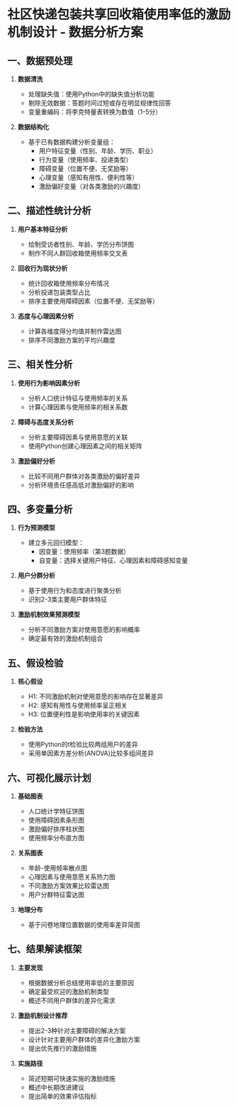 # 社区快递包装共享回收箱使用率低的激励机制设计 - 数据分析方案

## 一、数据预处理

1. **数据清洗**
   - 处理缺失值：使用Python中的缺失值分析功能
   - 剔除无效数据：答题时间过短或存在明显规律性回答
   - 变量重编码：将李克特量表转换为数值（1-5分）

2. **数据结构化**
   - 基于已有数据构建分析变量组：
     - 用户特征变量（性别、年龄、学历、职业）
     - 行为变量（使用频率、投递类型）
     - 障碍变量（位置不便、无奖励等）
     - 心理变量（感知有用性、便利性等）
     - 激励偏好变量（对各类激励的兴趣度）

## 二、描述性统计分析

1. **用户基本特征分析**
   - 绘制受访者性别、年龄、学历分布饼图
   - 制作不同人群回收箱使用频率交叉表

2. **回收行为现状分析**
   - 统计回收箱使用频率分布情况
   - 分析投递包装类型占比
   - 排序主要使用障碍因素（位置不便、无奖励等）

3. **态度与心理因素分析**
   - 计算各维度得分均值并制作雷达图
   - 排序不同激励方案的平均兴趣度

## 三、相关性分析

1. **使用行为影响因素分析**
   - 分析人口统计特征与使用频率的关系
   - 计算心理因素与使用频率的相关系数

2. **障碍与态度关系分析**
   - 分析主要障碍因素与使用意愿的关联
   - 使用Python创建心理因素之间的相关矩阵

3. **激励偏好分析**
   - 比较不同用户群体对各类激励的偏好差异
   - 分析环境责任感高低对激励偏好的影响

## 四、多变量分析

1. **行为预测模型**
   - 建立多元回归模型：
     - 因变量：使用频率（第3题数据）
     - 自变量：选择关键用户特征、心理因素和障碍感知变量

2. **用户分群分析**
   - 基于使用行为和态度进行聚类分析
   - 识别2-3类主要用户群体特征

3. **激励机制效果预测模型**
   - 分析不同激励方案对使用意愿的影响概率
   - 确定最有效的激励机制组合

## 五、假设检验

1. **核心假设**
   - H1: 不同激励机制对使用意愿的影响存在显著差异
   - H2: 感知有用性与使用频率呈正相关
   - H3: 位置便利性是影响使用率的关键因素

2. **检验方法**
   - 使用Python的t检验比较两组用户的差异
   - 采用单因素方差分析(ANOVA)比较多组间差异

## 六、可视化展示计划

1. **基础图表**
   - 人口统计学特征饼图
   - 使用障碍因素条形图
   - 激励偏好排序柱状图
   - 使用频率分布直方图

2. **关系图表**
   - 年龄-使用频率散点图
   - 心理因素与使用意愿关系热力图
   - 不同激励方案效果比较雷达图
   - 用户分群特征雷达图

3. **地理分布**
   - 基于问卷地理位置数据的使用率差异简图

## 七、结果解读框架

1. **主要发现**
   - 根据数据分析总结使用率低的主要原因
   - 确定最受欢迎的激励机制类型
   - 概述不同用户群体的差异化需求

2. **激励机制设计推荐**
   - 提出2-3种针对主要障碍的解决方案
   - 设计针对主要用户群体的差异化激励方案
   - 提出优先推行的激励措施

3. **实施路径**
   - 简述短期可快速实施的激励措施
   - 概述中长期改进建议
   - 提出简单的效果评估指标
